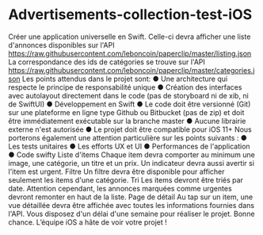 # Advertisements-collection-test-iOS

Créer une application universelle en Swift. Celle-ci devra afficher une liste d'annonces disponibles sur l'API ​https://raw.githubusercontent.com/leboncoin/paperclip/master/listing.json
La correspondance des ids de catégories se trouve sur l'API https://raw.githubusercontent.com/leboncoin/paperclip/master/categories.json
Les points attendus dans le projet sont:
● Une architecture qui respecte le principe de responsabilité unique
● Création des interfaces avec autolayout directement dans le code (pas de storyboard ni de
xib, ni de SwiftUI)
● Développement en Swift
● Le code doit être versionné (Git) sur une plateforme en ligne type Github ou Bitbucket (pas de
zip) et doit être immédiatement exécutable sur la branche master
● Aucune librairie externe n'est autorisée
● Le projet doit être compatible pour iOS 11+
Nous porterons également une attention particulière sur les points suivants :
● Les tests unitaires
● Les efforts UX et UI
● Performances de l'application
● Code swifty
Liste d'items
Chaque item devra comporter au minimum une image, une catégorie, un titre et un prix. Un indicateur devra aussi avertir si l'item est urgent.
Filtre
Un filtre devra être disponible pour afficher seulement les items d'une catégorie.
Tri
Les items devront être triés par date.
Attention cependant, les annonces marquées comme urgentes devront remonter en haut de la liste.
Page de détail
Au tap sur un item, une vue détaillée devra être affichée avec toutes les informations fournies dans l'API.
Vous disposez d'un délai d'une semaine pour réaliser le projet. Bonne chance. L’équipe iOS a hâte de voir votre projet !
